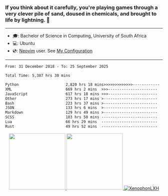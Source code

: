 ### If you think about it carefully, you're playing games through a very clever pile of sand, doused in chemicals, and brought to life by lightning.  👋

-------------------------------------------------------------------------------------------------------

- 🎓: Bachelor of Science in Computing, University of South Africa
- 💻: Ubuntu
- 💿: [Neovim](https://github.com/neovim/neovim) user. See [My Configuration](https://github.com/XenophonLXH/xenovim)

-------------------------------------------------------------------------------------------------------

<!--START_SECTION:waka-->

```txt
From: 31 December 2018 - To: 25 September 2025

Total Time: 5,387 hrs 30 mins

Python                     2,820 hrs 18 mins>>>>>>>>>>>>>------------   52.35 %
XML                        669 hrs 2 mins  >>>----------------------   12.42 %
JavaScript                 617 hrs 18 mins >>>----------------------   11.46 %
Other                      273 hrs 17 mins >------------------------   05.07 %
Bash                       223 hrs 37 mins >------------------------   04.15 %
JSON                       133 hrs 6 mins  >------------------------   02.47 %
Markdown                   129 hrs 49 mins >------------------------   02.41 %
SCSS                       103 hrs 50 mins -------------------------   01.93 %
Lua                        66 hrs 29 mins  -------------------------   01.23 %
Rust                       49 hrs 52 mins  -------------------------   00.93 %
```

<!--END_SECTION:waka-->


<p align="center">
    <a href="https://github.com/XenophonLXH">
        <img height="180em" src="https://github-readme-stats-eight-theta.vercel.app/api?username=XenophonLXH&show_icons=true&theme=algolia&include_all_commits=true&count_private=true"/>
        <img height="180em" src="https://github-readme-stats-eight-theta.vercel.app/api/top-langs/?username=XenophonLXH&layout=compact&langs_count=8&theme=algolia"/>
        <img align="center" src="https://github-readme-streak-stats.herokuapp.com/?user=XenophonLXH&theme=algolia" alt="XenophonLXH" />
    </a>
</p>
